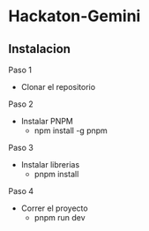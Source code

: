 # Hackaton-Gemini

## Instalacion

Paso 1
- Clonar el repositorio 

Paso 2
- Instalar PNPM
    - npm install -g pnpm

Paso 3
- Instalar librerias
    - pnpm install

Paso 4
- Correr el proyecto
    - pnpm run dev